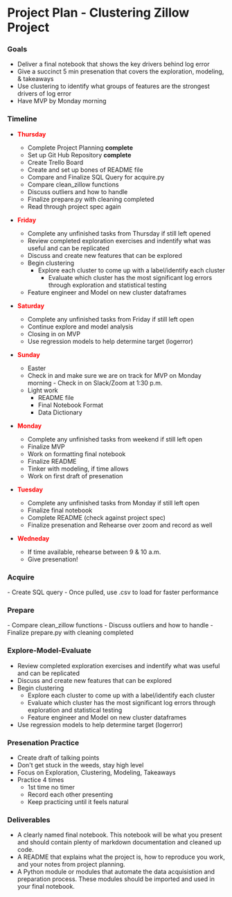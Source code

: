 # Project Plan - Clustering Zillow Project

<h3> Goals</h3>

 - Deliver a final notebook that shows the key drivers behind log error
 - Give a succinct 5 min presenation that covers the exploration, modeling, & takeaways 
 - Use clustering to identify what groups of features are the strongest drivers of log error
 - Have MVP by Monday morning

<h3>Timeline</h3>

- <b><font color="red"> Thursday</font></b>
    - Complete Project Planning <b>complete</b>
    - Set up Git Hub Repository <b>complete</b>
    - Create Trello Board
    - Create and set up bones of README file 
    - Compare and Finalize SQL Query for acquire.py
    - Compare clean_zillow functions
    - Discuss outliers and how to handle
    - Finalize prepare.py with cleaning completed
    - Read through project spec again

- <b><font color="red"> Friday</font></b>
    - Complete any unfinished tasks from Thursday if still left opened
    - Review completed exploration exercises and indentify what was useful and can be replicated
    - Discuss and create new features that can be explored
    - Begin clustering
        - Explore each cluster to come up with a label/identify each cluster
            - Evaluate which cluster has the most significant log errors through exploration and statistical testing
    - Feature engineer and Model on new cluster dataframes

- <b><font color="red"> Saturday</font></b>
    - Complete any unfinished tasks from Friday if still left open
    - Continue explore and model analysis
    - Closing in on MVP
    - Use regression models to help determine target (logerror)

- <b><font color="red"> Sunday</font></b>
    - Easter 
    - Check in and make sure we are on track for MVP on Monday morning - Check in on Slack/Zoom at 1:30 p.m.
    - Light work
        - README file
        - Final Notebook Format
        - Data Dictionary
        
- <b><font color="red"> Monday</font></b>
    - Complete any unfinished tasks from weekend if still left open
    - Finalize MVP
    - Work on formatting final notebook
    - Finalize README
    - Tinker with modeling, if time allows
    - Work on first draft of presenation

- <b><font color="red"> Tuesday</font></b>
    - Complete any unfinished tasks from Monday if still left open
    - Finalize final notebook
    - Complete README (check against project spec)
    - Finalize presenation and Rehearse over zoom and record as well

- <b><font color="red"> Wedneday</font></b>
    - If time available, rehearse between 9 & 10 a.m.
    - Give presenation!


<h3>Acquire</h3>
   - Create SQL query 
   - Once pulled, use .csv to load for faster performance

<h3>Prepare</h3>
   - Compare clean_zillow functions
   - Discuss outliers and how to handle
   - Finalize prepare.py with cleaning completed

<h3>Explore-Model-Evaluate</h3>

- Review completed exploration exercises and indentify what was useful and can be replicated
- Discuss and create new features that can be explored
- Begin clustering
    - Explore each cluster to come up with a label/identify each cluster
    - Evaluate which cluster has the most significant log errors through exploration and statistical testing
    - Feature engineer and Model on new cluster dataframes
- Use regression models to help determine target (logerror)


<h3>Presenation Practice</h3>

   - Create draft of talking points
   - Don't get stuck in the weeds, stay high level
   - Focus on Exploration, Clustering, Modeling, Takeaways
   - Practice 4 times
       - 1st time no timer
       - Record each other presenting
       - Keep practicing until it feels natural

<h3>Deliverables</h3>

- A clearly named final notebook. This notebook will be what you present and should contain plenty of markdown documentation and cleaned up code.
- A README that explains what the project is, how to reproduce you work, and your notes from project planning.
- A Python module or modules that automate the data acquisistion and preparation process. These modules should be imported and used in your final notebook.